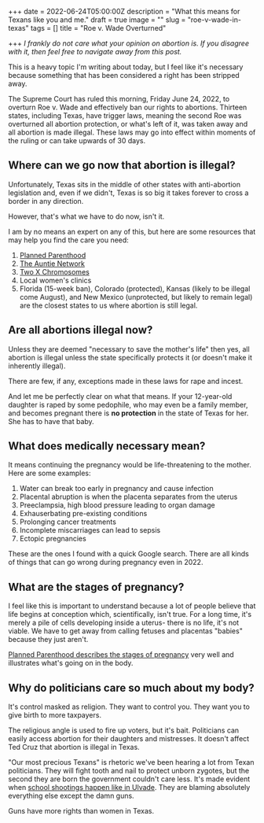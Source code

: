 +++
date = 2022-06-24T05:00:00Z
description = "What this means for Texans like you and me."
draft = true
image = ""
slug = "roe-v-wade-in-texas"
tags = []
title = "Roe v. Wade Overturned"

+++
_I frankly do not care what your opinion on abortion is. If you disagree with it, then feel free to navigate away from this post._

This is a heavy topic I'm writing about today, but I feel like it's necessary because something that has been considered a right has been stripped away.

The Supreme Court has ruled this morning, Friday June 24, 2022, to overturn Roe v. Wade and effectively ban our rights to abortions. Thirteen states, including Texas, have trigger laws, meaning the second Roe was overturned all abortion protection, or what's left of it, was taken away and all abortion is made illegal. These laws may go into effect within moments of the ruling or can take upwards of 30 days.

## Where can we go now that abortion is illegal?

Unfortunately, Texas sits in the middle of other states with anti-abortion legislation and, even if we didn't, Texas is so big it takes forever to cross a border in any direction.

However, that's what we have to do now, isn't it.

I am by no means an expert on any of this, but here are some resources that may help you find the care you need:

1. [Planned Parenthood](https://www.plannedparenthood.org/)
2. [The Auntie Network](https://www.reddit.com/r/auntienetwork/)
3. [Two X Chromosomes](https://www.reddit.com/r/TwoXChromosomes/)
4. Local women's clinics
5. Florida (15-week ban), Colorado (protected), Kansas (likely to be illegal come August), and New Mexico (unprotected, but likely to remain legal) are the closest states to us where abortion is still legal.

## Are all abortions illegal now?

Unless they are deemed "necessary to save the mother's life" then yes, all abortion is illegal unless the state specifically protects it (or doesn't make it inherently illegal). 

There are few, if any, exceptions made in these laws for rape and incest.

And let me be perfectly clear on what that means. If your 12-year-old daughter is raped by some pedophile, who may even be a family member, and becomes pregnant there is **no protection** in the state of Texas for her. She has to have that baby.

## What does medically necessary mean?

It means continuing the pregnancy would be life-threatening to the mother. Here are some examples:

1. Water can break too early in pregnancy and cause infection
2. Placental abruption is when the placenta separates from the uterus
3. Preeclampsia, high blood pressure leading to organ damage
4. Exhauserbating pre-existing conditions
5. Prolonging cancer treatments
6. Incomplete miscarriages can lead to sepsis
7. Ectopic pregnancies

These are the ones I found with a quick Google search. There are all kinds of things that can go wrong during pregnancy even in 2022.

## What are the stages of pregnancy?

I feel like this is important to understand because a lot of people believe that life begins at conception which, scientifically, isn't true. For a long time, it's merely a pile of cells developing inside a uterus- there is no life, it's not viable. We have to get away from calling fetuses and placentas "babies" because they just aren't.

[Planned Parenthood describes the stages of pregnancy](https://www.plannedparenthood.org/learn/pregnancy/pregnancy-month-by-month) very well and illustrates what's going on in the body.

## Why do politicians care so much about my body?

It's control masked as religion. They want to control you. They want you to give birth to more taxpayers.

The religious angle is used to fire up voters, but it's bait. Politicians can easily access abortion for their daughters and mistresses. It doesn't affect Ted Cruz that abortion is illegal in Texas.

"Our most precious Texans" is rhetoric we've been hearing a lot from Texan politicians. They will fight tooth and nail to protect unborn zygotes, but the second they are born the government couldn't care less. It's made evident when [school shootings happen like in Ulvade](https://www.texastribune.org/series/uvalde-texas-school-shooting/). They are blaming absolutely everything else except the damn guns.

Guns have more rights than women in Texas.